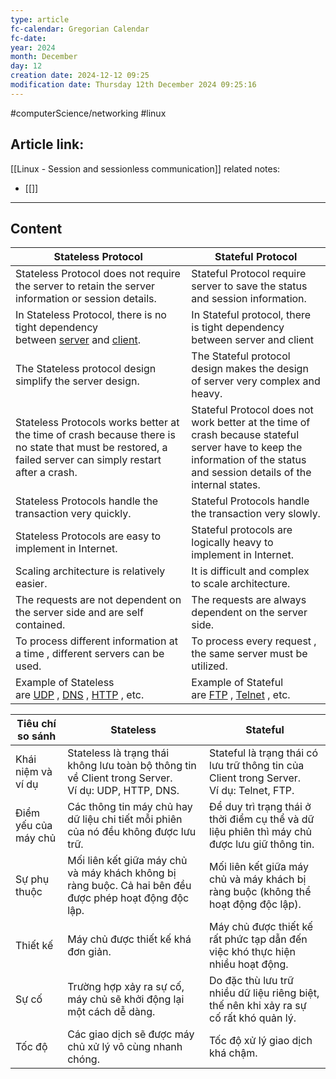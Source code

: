 ```yaml
---
type: article
fc-calendar: Gregorian Calendar
fc-date: 
year: 2024
month: December
day: 12
creation date: 2024-12-12 09:25
modification date: Thursday 12th December 2024 09:25:16
---
```


#computerScience/networking #linux 
## Article link:
[[Linux - Session and sessionless communication]]
related notes: 
- [[]]
_____
## Content

| Stateless Protocol                                                                                                                                                                                                                           | Stateful Protocol                                                                                                                                                          |
| -------------------------------------------------------------------------------------------------------------------------------------------------------------------------------------------------------------------------------------------- | -------------------------------------------------------------------------------------------------------------------------------------------------------------------------- |
| Stateless Protocol does not require the server to retain the server information or session details.                                                                                                                                          | Stateful Protocol require server to save the status and session information.                                                                                               |
| In Stateless Protocol, there is no tight dependency between [server](https://www.geeksforgeeks.org/introduction-of-server/) and [client](https://www.geeksforgeeks.org/client-server-model/).                                                | In Stateful protocol, there is tight dependency between server and client                                                                                                  |
| The Stateless protocol design simplify the server design.                                                                                                                                                                                    | The Stateful protocol design makes the design of server very complex and heavy.                                                                                            |
| Stateless Protocols works better at the time of crash because there is no state that must be restored, a failed server can simply restart after a crash.                                                                                     | Stateful Protocol does not work better at the time of crash because stateful server have to keep the information of the status and session details of the internal states. |
| Stateless Protocols handle the transaction very quickly.                                                                                                                                                                                     | Stateful Protocols handle the transaction very slowly.                                                                                                                     |
| Stateless Protocols are easy to implement in Internet.                                                                                                                                                                                       | Stateful protocols are logically heavy to implement in Internet.                                                                                                           |
| Scaling architecture is relatively easier.                                                                                                                                                                                                   | It is difficult and complex to scale architecture.                                                                                                                         |
| The requests are not dependent on the server side and are self contained.                                                                                                                                                                    | The requests are always dependent on the server side.                                                                                                                      |
| To process different information at a time , different servers can be used.                                                                                                                                                                  | To process every request , the same server must be utilized.                                                                                                               |
| Example of Stateless are [UDP](https://www.geeksforgeeks.org/user-datagram-protocol-udp/) , [DNS](https://www.geeksforgeeks.org/domain-name-system-dns-in-application-layer/) , [HTTP](https://www.geeksforgeeks.org/http-full-form/) , etc. | Example of Stateful are [FTP](https://www.geeksforgeeks.org/file-transfer-protocol-ftp/) , [Telnet](https://www.geeksforgeeks.org/introduction-to-telnet/) , etc.          |

| Tiêu chí so sánh     | Stateless                                                                                               | Stateful                                                                                      |
| -------------------- | ------------------------------------------------------------------------------------------------------- | --------------------------------------------------------------------------------------------- |
| Khái niệm và ví dụ   | Stateless là trạng thái không lưu toàn bộ thông tin về Client trong Server.  <br>Ví dụ: UDP, HTTP, DNS. | Stateful là trạng thái có lưu trữ thông tin của Client trong Server.  <br>Ví dụ: Telnet, FTP. |
| Điểm yếu của máy chủ | Các thông tin máy chủ hay dữ liệu chi tiết mỗi phiên của nó đều không được lưu trữ.                     | Để duy trì trạng thái ở thời điểm cụ thể và dữ liệu phiên thì máy chủ được lưu giữ thông tin. |
| Sự phụ thuộc         | Mối liên kết giữa máy chủ và máy khách không bị ràng buộc. Cả hai bên đều được phép hoạt động độc lập.  | Mối liên kết giữa máy chủ và máy khách bị ràng buộc (không thể hoạt động độc lập).            |
| Thiết kế             | Máy chủ được thiết kế khá đơn giản.                                                                     | Máy chủ được thiết kế rất phức tạp dẫn đến việc khó thực hiện nhiều hoạt động.                |
| Sự cố                | Trường hợp xảy ra sự cố, máy chủ sẽ khởi động lại một cách dễ dàng.                                     | Do đặc thù lưu trữ nhiều dữ liệu riêng biệt, thế nên khi xảy ra sự cố rất khó quản lý.        |
| Tốc độ               | Các giao dịch sẽ được máy chủ xử lý vô cùng nhanh chóng.                                                | Tốc độ xử lý giao dịch khá chậm.                                                              |